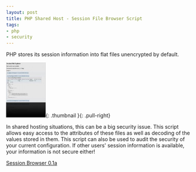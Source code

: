 ```yaml
---
layout: post
title: PHP Shared Host - Session File Browser Script
tags:
- php
- security
---
```

PHP stores its session information into flat files unencrypted by default. 			

[![Session File Browser](/uploads/2008/sessionfilebrowser-108x150.jpg)](/uploads/2008/sessionfilebrowser.jpg){: .thumbnail }{: .pull-right}

In shared hosting situations, this can be a big security issue.  This script allows easy access to the attributes of these files as well as decoding of the values stored in them.  This script can also be used to audit the security of your current configuration.  If other users' session information is available, your information is not secure either!

[Session Browser 0.1a](/uploads/2008/sessionfilebrowser_01a.zip)

